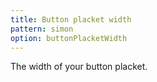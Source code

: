 ```yaml
---
title: Button placket width
pattern: simon
option: buttonPlacketWidth
---
```


The width of your button placket.
